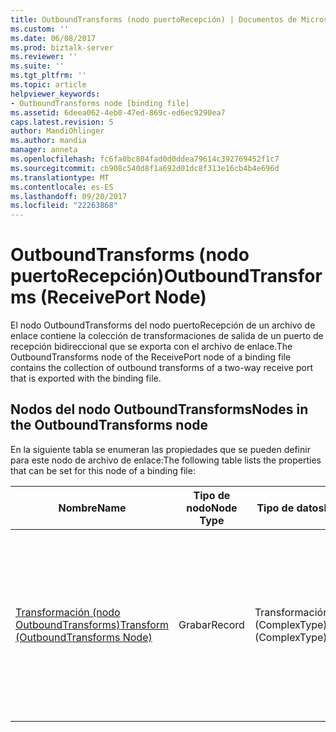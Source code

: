 ```yaml
---
title: OutboundTransforms (nodo puertoRecepción) | Documentos de Microsoft
ms.custom: ''
ms.date: 06/08/2017
ms.prod: biztalk-server
ms.reviewer: ''
ms.suite: ''
ms.tgt_pltfrm: ''
ms.topic: article
helpviewer_keywords:
- OutboundTransforms node [binding file]
ms.assetid: 6deea062-4eb0-47ed-869c-ed6ec9290ea7
caps.latest.revision: 5
author: MandiOhlinger
ms.author: mandia
manager: anneta
ms.openlocfilehash: fc6fa0bc804fad0d0ddea79614c392769452f1c7
ms.sourcegitcommit: cb908c540d8f1a692d01dc8f313e16cb4b4e696d
ms.translationtype: MT
ms.contentlocale: es-ES
ms.lasthandoff: 09/20/2017
ms.locfileid: "22263868"
---
```

# <a name="outboundtransforms-receiveport-node"></a><span data-ttu-id="8f7ba-102">OutboundTransforms (nodo puertoRecepción)</span><span class="sxs-lookup"><span data-stu-id="8f7ba-102">OutboundTransforms (ReceivePort Node)</span></span>
<span data-ttu-id="8f7ba-103">El nodo OutboundTransforms del nodo puertoRecepción de un archivo de enlace contiene la colección de transformaciones de salida de un puerto de recepción bidireccional que se exporta con el archivo de enlace.</span><span class="sxs-lookup"><span data-stu-id="8f7ba-103">The OutboundTransforms node of the ReceivePort node of a binding file contains the collection of outbound transforms of a two-way receive port that is exported with the binding file.</span></span>  
  
## <a name="nodes-in-the-outboundtransforms-node"></a><span data-ttu-id="8f7ba-104">Nodos del nodo OutboundTransforms</span><span class="sxs-lookup"><span data-stu-id="8f7ba-104">Nodes in the OutboundTransforms node</span></span>  
 <span data-ttu-id="8f7ba-105">En la siguiente tabla se enumeran las propiedades que se pueden definir para este nodo de archivo de enlace:</span><span class="sxs-lookup"><span data-stu-id="8f7ba-105">The following table lists the properties that can be set for this node of a binding file:</span></span>  
  
|<span data-ttu-id="8f7ba-106">**Nombre**</span><span class="sxs-lookup"><span data-stu-id="8f7ba-106">**Name**</span></span>|<span data-ttu-id="8f7ba-107">**Tipo de nodo**</span><span class="sxs-lookup"><span data-stu-id="8f7ba-107">**Node Type**</span></span>|<span data-ttu-id="8f7ba-108">**Tipo de datos**</span><span class="sxs-lookup"><span data-stu-id="8f7ba-108">**Data Type**</span></span>|<span data-ttu-id="8f7ba-109">**Description**</span><span class="sxs-lookup"><span data-stu-id="8f7ba-109">**Description**</span></span>|<span data-ttu-id="8f7ba-110">**Restricciones**</span><span class="sxs-lookup"><span data-stu-id="8f7ba-110">**Restrictions**</span></span>|<span data-ttu-id="8f7ba-111">**Comentarios**</span><span class="sxs-lookup"><span data-stu-id="8f7ba-111">**Comments**</span></span>|  
|--------------|-------------------|-------------------|---------------------|----------------------|------------------|  
|[<span data-ttu-id="8f7ba-112">Transformación (nodo OutboundTransforms)</span><span class="sxs-lookup"><span data-stu-id="8f7ba-112">Transform (OutboundTransforms Node)</span></span>](../core/transform-outboundtransforms-node.md)|<span data-ttu-id="8f7ba-113">Grabar</span><span class="sxs-lookup"><span data-stu-id="8f7ba-113">Record</span></span>|<span data-ttu-id="8f7ba-114">Transformación (ComplexType)</span><span class="sxs-lookup"><span data-stu-id="8f7ba-114">Transform (ComplexType)</span></span>|<span data-ttu-id="8f7ba-115">Especifica un asignador de BizTalk Server, o una transformación, es decir, un elemento que representa la asignación entre un esquema de origen y uno de destino.</span><span class="sxs-lookup"><span data-stu-id="8f7ba-115">Specifies a BizTalk Server map, or transform, which is an item that represents the mapping between a source schema and destination schema.</span></span>|<span data-ttu-id="8f7ba-116">No requerido</span><span class="sxs-lookup"><span data-stu-id="8f7ba-116">Not required</span></span>|<span data-ttu-id="8f7ba-117">Valor predeterminado: ninguno</span><span class="sxs-lookup"><span data-stu-id="8f7ba-117">Default value: none</span></span>|